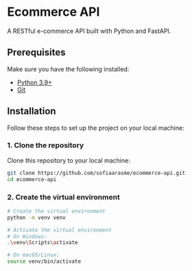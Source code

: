 # Ecommerce API  

A RESTful e-commerce API built with Python and FastAPI.

## Prerequisites  
Make sure you have the following installed:  
- [Python 3.9+](https://www.python.org/downloads/)  
- [Git](https://git-scm.com/)  

## Installation  
Follow these steps to set up the project on your local machine:  

### 1. Clone the repository  
Clone this repository to your local machine:  
```bash  
git clone https://github.com/sofiaarasme/ecommerce-api.git  
cd ecommerce-api
```

### 2. Create the virtual environment
```bash  
# Create the virtual environment  
python -m venv venv  

# Activate the virtual environment  
# On Windows:  
.\venv\Scripts\activate  

# On macOS/Linux:  
source venv/bin/activate  
```